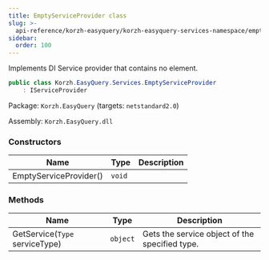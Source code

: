 ```yaml
---
title: EmptyServiceProvider class
slug: >-
  api-reference/korzh-easyquery/korzh-easyquery-services-namespace/emptyserviceprovider-class
sidebar:
  order: 100
---
```


Implements DI Service provider that contains no element.
```csharp
public class Korzh.EasyQuery.Services.EmptyServiceProvider
    : IServiceProvider

```
Package: `Korzh.EasyQuery` (targets: `netstandard2.0`)

Assembly: `Korzh.EasyQuery.dll`

### Constructors

| Name | Type | Description | 
| --- | --- | --- | 
| EmptyServiceProvider() | `void` |  | 


### Methods

| Name | Type | Description | 
| --- | --- | --- | 
| GetService(`Type` serviceType) | `object` | Gets the service object of the specified type. |
